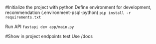 #Initialize the project with python
Define environment for development, recommendation (.environment-psql-python)
```pip install -r requirements.txt```

Run API 
```fastapi dev app/main.py```

#Show in project endpoints test 
Use /docs 
